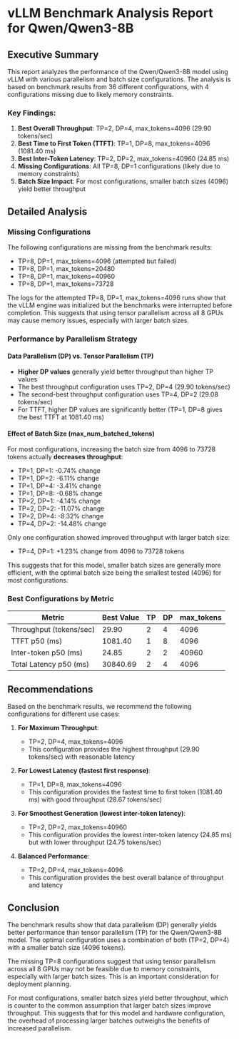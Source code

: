 # vLLM Benchmark Analysis Report for Qwen/Qwen3-8B

## Executive Summary

This report analyzes the performance of the Qwen/Qwen3-8B model using vLLM with various parallelism and batch size configurations. The analysis is based on benchmark results from 36 different configurations, with 4 configurations missing due to likely memory constraints.

### Key Findings:

1. **Best Overall Throughput**: TP=2, DP=4, max_tokens=4096 (29.90 tokens/sec)
2. **Best Time to First Token (TTFT)**: TP=1, DP=8, max_tokens=4096 (1081.40 ms)
3. **Best Inter-Token Latency**: TP=2, DP=2, max_tokens=40960 (24.85 ms)
4. **Missing Configurations**: All TP=8, DP=1 configurations (likely due to memory constraints)
5. **Batch Size Impact**: For most configurations, smaller batch sizes (4096) yield better throughput

## Detailed Analysis

### Missing Configurations

The following configurations are missing from the benchmark results:
- TP=8, DP=1, max_tokens=4096 (attempted but failed)
- TP=8, DP=1, max_tokens=20480
- TP=8, DP=1, max_tokens=40960
- TP=8, DP=1, max_tokens=73728

The logs for the attempted TP=8, DP=1, max_tokens=4096 runs show that the vLLM engine was initialized but the benchmarks were interrupted before completion. This suggests that using tensor parallelism across all 8 GPUs may cause memory issues, especially with larger batch sizes.

### Performance by Parallelism Strategy

#### Data Parallelism (DP) vs. Tensor Parallelism (TP)

- **Higher DP values** generally yield better throughput than higher TP values
- The best throughput configuration uses TP=2, DP=4 (29.90 tokens/sec)
- The second-best throughput configuration uses TP=4, DP=2 (29.08 tokens/sec)
- For TTFT, higher DP values are significantly better (TP=1, DP=8 gives the best TTFT at 1081.40 ms)

#### Effect of Batch Size (max_num_batched_tokens)

For most configurations, increasing the batch size from 4096 to 73728 tokens actually **decreases throughput**:
- TP=1, DP=1: -0.74% change
- TP=1, DP=2: -6.11% change
- TP=1, DP=4: -3.41% change
- TP=1, DP=8: -0.68% change
- TP=2, DP=1: -4.14% change
- TP=2, DP=2: -11.07% change
- TP=2, DP=4: -8.32% change
- TP=4, DP=2: -14.48% change

Only one configuration showed improved throughput with larger batch size:
- TP=4, DP=1: +1.23% change from 4096 to 73728 tokens

This suggests that for this model, smaller batch sizes are generally more efficient, with the optimal batch size being the smallest tested (4096) for most configurations.

### Best Configurations by Metric

| Metric | Best Value | TP | DP | max_tokens |
|--------|------------|----|----|------------|
| Throughput (tokens/sec) | 29.90 | 2 | 4 | 4096 |
| TTFT p50 (ms) | 1081.40 | 1 | 8 | 4096 |
| Inter-token p50 (ms) | 24.85 | 2 | 2 | 40960 |
| Total Latency p50 (ms) | 30840.69 | 2 | 4 | 4096 |

## Recommendations

Based on the benchmark results, we recommend the following configurations for different use cases:

1. **For Maximum Throughput**: 
   - TP=2, DP=4, max_tokens=4096
   - This configuration provides the highest throughput (29.90 tokens/sec) with reasonable latency

2. **For Lowest Latency (fastest first response)**:
   - TP=1, DP=8, max_tokens=4096
   - This configuration provides the fastest time to first token (1081.40 ms) with good throughput (28.67 tokens/sec)

3. **For Smoothest Generation (lowest inter-token latency)**:
   - TP=2, DP=2, max_tokens=40960
   - This configuration provides the lowest inter-token latency (24.85 ms) but with lower throughput (24.75 tokens/sec)

4. **Balanced Performance**:
   - TP=2, DP=4, max_tokens=4096
   - This configuration provides the best overall balance of throughput and latency

## Conclusion

The benchmark results show that data parallelism (DP) generally yields better performance than tensor parallelism (TP) for the Qwen/Qwen3-8B model. The optimal configuration uses a combination of both (TP=2, DP=4) with a smaller batch size (4096 tokens).

The missing TP=8 configurations suggest that using tensor parallelism across all 8 GPUs may not be feasible due to memory constraints, especially with larger batch sizes. This is an important consideration for deployment planning.

For most configurations, smaller batch sizes yield better throughput, which is counter to the common assumption that larger batch sizes improve throughput. This suggests that for this model and hardware configuration, the overhead of processing larger batches outweighs the benefits of increased parallelism.
